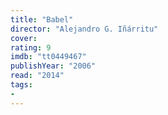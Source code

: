 ```yaml
---
title: "Babel"
director: "Alejandro G. Iñárritu"
cover: 
rating: 9
imdb: "tt0449467"
publishYear: "2006"
read: "2014"
tags:
- 
---
```

